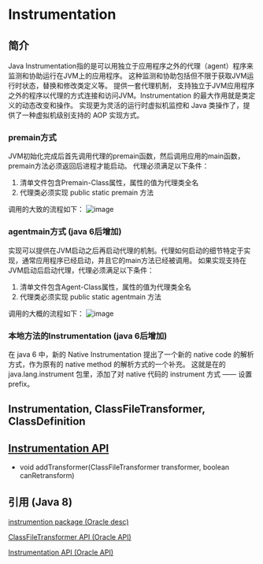 # Instrumentation

## 简介

Java Instrumentation指的是可以用独立于应用程序之外的代理（agent）程序来监测和协助运行在JVM上的应用程序。
这种监测和协助包括但不限于获取JVM运行时状态，替换和修改类定义等。 提供一套代理机制，
支持独立于JVM应用程序之外的程序以代理的方式连接和访问JVM。Instrumentation 的最大作用就是类定义的动态改变和操作。
实现更为灵活的运行时虚拟机监控和 Java 类操作了，提供了一种虚拟机级别支持的 AOP 实现方式。


### premain方式
JVM初始化完成后首先调用代理的premain函数，然后调用应用的main函数，premain方法必须返回后进程才能启动。
代理必须满足以下条件：
1. 清单文件包含Premain-Class属性，属性的值为代理类全名
2. 代理类必须实现 public static premain 方法

调用的大致的流程如下：
![image](https://raw.githubusercontent.com/Ghost4Wandering/j.icon/master/instrumentation/agentclass-2.png)


### agentmain方式 (java 6后增加)
实现可以提供在JVM启动之后再启动代理的机制。代理如何启动的细节特定于实现，通常应用程序已经启动，并且它的main方法已经被调用。
如果实现支持在JVM启动后启动代理，代理必须满足以下条件：
1. 清单文件包含Agent-Class属性，属性的值为代理类全名
2. 代理类必须实现 public static agentmain 方法

调用的大概的流程如下：
![image](https://raw.githubusercontent.com/Ghost4Wandering/j.icon/master/instrumentation/premain.png)

### 本地方法的Instrumentation (java 6后增加)
在 java 6 中，新的 Native Instrumentation 提出了一个新的 native code 的解析方式，作为原有的 native method 的解析方式的一个补充。
这就是在的 java.lang.instrument 包里，添加了对 native 代码的 instrument 方式 —— 设置 prefix。

## Instrumentation, ClassFileTransformer, ClassDefinition

## [Instrumentation API](https://docs.oracle.com/javase/8/docs/api/java/lang/instrument/Instrumentation.html)
* void addTransformer(ClassFileTransformer transformer, boolean canRetransform)

## 引用 (Java 8)

[instrumention package (Oracle desc) ](https://docs.oracle.com/javase/8/docs/api/java/lang/instrument/package-summary.html)

[ClassFileTransformer API (Oracle API)](https://docs.oracle.com/javase/8/docs/api/java/lang/instrument/ClassFileTransformer.html)

[Instrumentation API (Oracle API)](https://docs.oracle.com/javase/8/docs/api/java/lang/instrument/Instrumentation.html)
